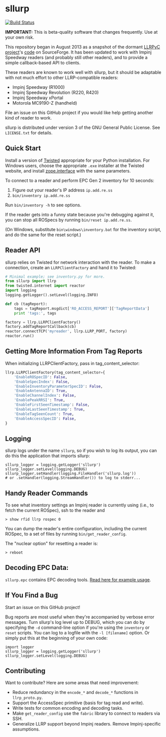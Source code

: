 # sllurp

[![Build Status](https://travis-ci.org/ransford/sllurp.svg?branch=master)](https://travis-ci.org/ransford/sllurp)

**IMPORTANT:** This is beta-quality software that changes frequently.  Use at
your own risk.

This repository began in August 2013 as a snapshot of the dormant [LLRPyC
project][]'s [code][] on SourceForge.  It has been updated to work with Impinj
Speedway readers (and probably still other readers), and to provide a simple
callback-based API to clients.

These readers are known to work well with sllurp, but it should be adaptable
with not much effort to other LLRP-compatible readers:

 * Impinj Speedway (R1000)
 * Impinj Speedway Revolution (R220, R420)
 * Impinj Speedway xPortal
 * Motorola MC9190-Z (handheld)

File an issue on this GitHub project if you would like help getting another
kind of reader to work.

sllurp is distributed under version 3 of the GNU General Public License.  See
`LICENSE.txt` for details.

[LLRPyC project]: http://wiki.enneenne.com/index.php/LLRPyC
[code]: http://sourceforge.net/projects/llrpyc/

## Quick Start

Install a version of [Twisted][] appropriate for your Python installation.  For
Windows users, choose the appropriate `.exe` installer at the Twisted website,
and install [zope.interface][] with the same parameters.

To connect to a reader and perform EPC Gen 2 inventory for 10 seconds:

1. Figure out your reader's IP address `ip.add.re.ss`
2. `bin/inventory ip.add.re.ss`

Run `bin/inventory -h` to see options.

If the reader gets into a funny state because you're debugging against it, you
can stop all ROSpecs by running `bin/reset ip.add.re.ss`.

(On Windows, substitute `bin\windows\inventory.bat` for the inventory script,
and do the same for the reset script.)

[Twisted]: http://twistedmatrix.com/
[zope.interface]: https://pypi.python.org/pypi/zope.interface#download

## Reader API

sllurp relies on Twisted for network interaction with the reader.  To make a
connection, create an `LLRPClientFactory` and hand it to Twisted:

```python
# Minimal example; see inventory.py for more.
from sllurp import llrp
from twisted.internet import reactor
import logging
logging.getLogger().setLevel(logging.INFO)

def cb (tagReport):
    tags = tagReport.msgdict['RO_ACCESS_REPORT']['TagReportData']
    print 'tags:', tags

factory = llrp.LLRPClientFactory()
factory.addTagReportCallback(cb)
reactor.connectTCP('myreader', llrp.LLRP_PORT, factory)
reactor.run()
```

[Twisted]: http://twistedmatrix.com/

## Getting More Information From Tag Reports
When initializing LLRPClientFactory, pass in tag_content_selector:
```python
llrp.LLRPClientFactory(tag_content_selector={
    'EnableROSpecID': False,
    'EnableSpecIndex': False,
    'EnableInventoryParameterSpecID': False,
    'EnableAntennaID': True,
    'EnableChannelIndex': False,
    'EnablePeakRRSI': True,
    'EnableFirstSeenTimestamp': False,
    'EnableLastSeenTimestamp': True,
    'EnableTagSeenCount': True,
    'EnableAccessSpecID': False,
}

```

## Logging

sllurp logs under the name `sllurp`, so if you wish to log its output, you can
do this the application that imports sllurp:

    sllurp_logger = logging.getLogger('sllurp')
    sllurp_logger.setLevel(logging.DEBUG)
    sllurp_logger.setHandler(logging.FileHandler('sllurp.log'))
    # or .setHandler(logging.StreamHandler()) to log to stderr...

## Handy Reader Commands

To see what inventory settings an Impinj reader is currently using (i.e., to
fetch the current ROSpec), ssh to the reader and

    > show rfid llrp rospec 0

You can dump the reader's entire configuration, including the current ROSpec,
to a set of files by running `bin/get_reader_config`.

The "nuclear option" for resetting a reader is:

    > reboot

## Decoding EPC Data:
```sllurp.epc``` contains EPC decoding tools. [Read here for example usage](sllurp/epc/README.md).

## If You Find a Bug

Start an issue on this GitHub project!

Bug reports are most useful when they're accompanied by verbose error messages.
Turn sllurp's log level up to DEBUG, which you can do by specifying the `-d`
command-line option if you're using the `inventory` or `reset` scripts.  You
can log to a logfile with the `-l [filename]` option.  Or simply put this at
the beginning of your own code:

    import logger
    sllurp_logger = logging.getLogger('sllurp')
    sllurp_logger.setLevel(logging.DEBUG)

## Contributing

Want to contribute?  Here are some areas that need improvement:

 * Reduce redundancy in the `encode_*` and `decode_*` functions in
   `llrp_proto.py`.
 * Support the AccessSpec primitive (basis for tag read and write).
 * Write tests for common encoding and decoding tasks.
 * Make `get_reader_config` use the `fabric` library to connect to readers via
   SSH.
 * Generalize LLRP support beyond Impinj readers.  Remove Impinj-specific
   assumptions.
